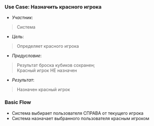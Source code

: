 ### Use Case: Назначить красного игрока
- *Участник*:
> Система
- *Цель*:
> Определяет красного игрока
- *Предусловие*:
> Результат броска кубиков сохранен;<br>
> Красный игрок НЕ назначен
- *Результат*:
> Назначен красный игрок 

### Basic Flow
* Система выбирает пользователя СПРАВА от текущего игрока
* Система назначает выбранного пользователя красным игроком